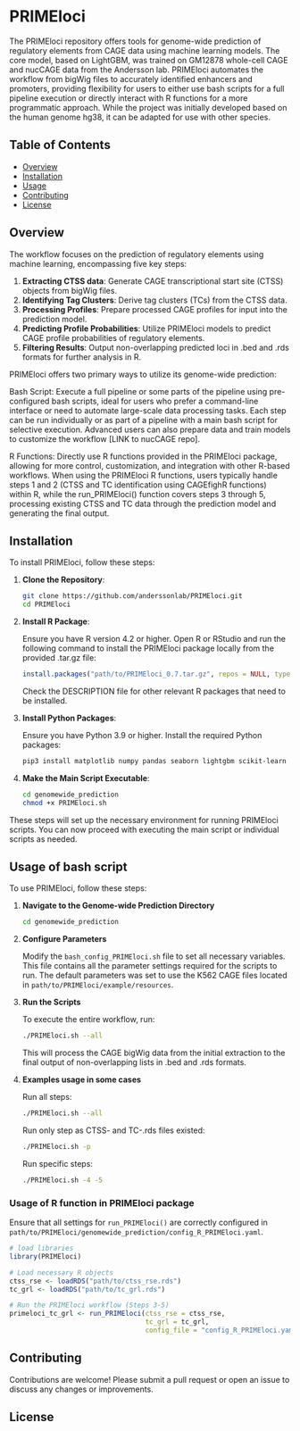 # PRIMEloci

The PRIMEloci repository offers tools for genome-wide prediction of regulatory elements from CAGE data using machine learning models. The core model, based on LightGBM, was trained on GM12878 whole-cell CAGE and nucCAGE data from the Andersson lab. PRIMEloci automates the workflow from bigWig files to accurately identified enhancers and promoters, providing flexibility for users to either use bash scripts for a full pipeline execution or directly interact with R functions for a more programmatic approach. While the project was initially developed based on the human genome hg38, it can be adapted for use with other species.

## Table of Contents

- [Overview](#overview)
- [Installation](#installation)
- [Usage](#usage)
- [Contributing](#contributing)
- [License](#license)

## Overview

The workflow focuses on the prediction of regulatory elements using machine learning, encompassing five key steps:

1. **Extracting CTSS data**: Generate CAGE transcriptional start site (CTSS) objects from bigWig files.
2. **Identifying Tag Clusters**: Derive tag clusters (TCs) from the CTSS data.
3. **Processing Profiles**: Prepare processed CAGE profiles for input into the prediction model.
4. **Predicting Profile Probabilities**: Utilize PRIMEloci models to predict CAGE profile probabilities of regulatory elements.
5. **Filtering Results**: Output non-overlapping predicted loci in .bed and .rds formats for further analysis in R.

PRIMEloci offers two primary ways to utilize its genome-wide prediction:

Bash Script: Execute a full pipeline or some parts of the pipeline using pre-configured bash scripts, ideal for users who prefer a command-line interface or need to automate large-scale data processing tasks. Each step can be run individually or as part of a pipeline with a main bash script for selective execution. Advanced users can also prepare data and train models to customize the workflow [LINK to nucCAGE repo].

R Functions: Directly use R functions provided in the PRIMEloci package, allowing for more control, customization, and integration with other R-based workflows. When using the PRIMEloci R functions, users typically handle steps 1 and 2 (CTSS and TC identification using CAGEfighR functions) within R, while the run_PRIMEloci() function covers steps 3 through 5, processing existing CTSS and TC data through the prediction model and generating the final output.

## Installation

To install PRIMEloci, follow these steps:

1. **Clone the Repository**:

   ```bash
   git clone https://github.com/anderssonlab/PRIMEloci.git
   cd PRIMEloci
   ```

2. **Install R Package**:

   Ensure you have R version 4.2 or higher. Open R or RStudio and run the following command to install the PRIMEloci package locally from the provided .tar.gz file:

   ```r
   install.packages("path/to/PRIMEloci_0.7.tar.gz", repos = NULL, type = "source")
   ```

   Check the DESCRIPTION file for other relevant R packages that need to be installed.

3. **Install Python Packages**:

   Ensure you have Python 3.9 or higher. Install the required Python packages:

   ```bash
   pip3 install matplotlib numpy pandas seaborn lightgbm scikit-learn
   ```

4. **Make the Main Script Executable**:

   ```bash
   cd genomewide_prediction
   chmod +x PRIMEloci.sh
   ```

These steps will set up the necessary environment for running PRIMEloci scripts. You can now proceed with executing the main script or individual scripts as needed.

## Usage of bash script

To use PRIMEloci, follow these steps:

1. **Navigate to the Genome-wide Prediction Directory**

   ```bash
   cd genomewide_prediction
   ```

2. **Configure Parameters**

   Modify the `bash_config_PRIMEloci.sh` file to set all necessary variables. This file contains all the parameter settings required for the scripts to run. The default parameters was set to use the K562 CAGE files located in `path/to/PRIMEloci/example/resources`.

3. **Run the Scripts**

   To execute the entire workflow, run:

   ```bash
   ./PRIMEloci.sh --all
   ```

   This will process the CAGE bigWig data from the initial extraction to the final output of non-overlapping lists in .bed and .rds formats.

4. **Examples usage in some cases**

   Run all steps:

   ```bash
   ./PRIMEloci.sh --all
   ```

   Run only step as CTSS- and TC-.rds files existed:

   ```bash
   ./PRIMEloci.sh -p
   ```

   Run specific steps:

   ```bash
   ./PRIMEloci.sh -4 -5
   ```

### Usage of R function in PRIMEloci package

Ensure that all settings for `run_PRIMEloci()` are correctly configured in `path/to/PRIMEloci/genomewide_prediction/config_R_PRIMEloci.yaml`. 

```R
# load libraries
library(PRIMEloci)

# Load necessary R objects
ctss_rse <- loadRDS("path/to/ctss_rse.rds")
tc_grl <- loadRDS("path/to/tc_grl.rds")

# Run the PRIMEloci workflow (Steps 3-5)
primeloci_tc_grl <- run_PRIMEloci(ctss_rse = ctss_rse,
                                  tc_grl = tc_grl,
                                  config_file = "config_R_PRIMEloci.yaml")
```

## Contributing

Contributions are welcome! Please submit a pull request or open an issue to discuss any changes or improvements.

## License

